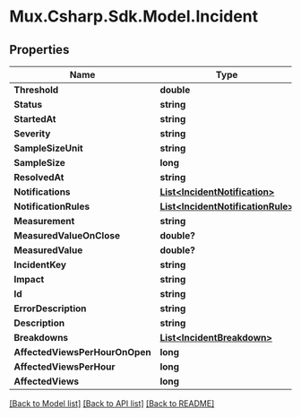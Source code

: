 # Mux.Csharp.Sdk.Model.Incident

## Properties

Name | Type | Description | Notes
------------ | ------------- | ------------- | -------------
**Threshold** | **double** |  | [optional] 
**Status** | **string** |  | [optional] 
**StartedAt** | **string** |  | [optional] 
**Severity** | **string** |  | [optional] 
**SampleSizeUnit** | **string** |  | [optional] 
**SampleSize** | **long** |  | [optional] 
**ResolvedAt** | **string** |  | [optional] 
**Notifications** | [**List&lt;IncidentNotification&gt;**](IncidentNotification.md) |  | [optional] 
**NotificationRules** | [**List&lt;IncidentNotificationRule&gt;**](IncidentNotificationRule.md) |  | [optional] 
**Measurement** | **string** |  | [optional] 
**MeasuredValueOnClose** | **double?** |  | [optional] 
**MeasuredValue** | **double?** |  | [optional] 
**IncidentKey** | **string** |  | [optional] 
**Impact** | **string** |  | [optional] 
**Id** | **string** |  | [optional] 
**ErrorDescription** | **string** |  | [optional] 
**Description** | **string** |  | [optional] 
**Breakdowns** | [**List&lt;IncidentBreakdown&gt;**](IncidentBreakdown.md) |  | [optional] 
**AffectedViewsPerHourOnOpen** | **long** |  | [optional] 
**AffectedViewsPerHour** | **long** |  | [optional] 
**AffectedViews** | **long** |  | [optional] 

[[Back to Model list]](../README.md#documentation-for-models) [[Back to API list]](../README.md#documentation-for-api-endpoints) [[Back to README]](../README.md)

